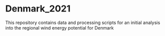 # Denmark_2021
This repository contains data and processing scripts for an initial analysis into the regional wind energy potential for Denmark
